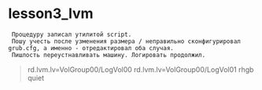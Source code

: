   # lesson3_lvm
     Процедуру записал утилитой script.
     Пошу учесть после узменения размера / неправильно сконфигурировал grub.cfg, а именно - отредактировал оба случая.
     Пишлость переустнавливать машину. Логировать продолжил.
  > rd.lvm.lv=VolGroup00/LogVol00 rd.lvm.lv=VolGroup00/LogVol01 rhgb quiet
